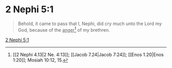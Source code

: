 # 2 Nephi 5:1

> Behold, it came to pass that I, Nephi, did cry much unto the Lord my God, because of the <u>anger</u>[^a] of my brethren.

[2 Nephi 5:1](https://www.churchofjesuschrist.org/study/scriptures/bofm/2-ne/5?lang=eng&id=p1#p1)


[^a]: [[2 Nephi 4.13|2 Ne. 4:13]]; [[Jacob 7.24|Jacob 7:24]]; [[Enos 1.20|Enos 1:20]]; Mosiah 10:12, 15.

